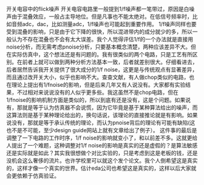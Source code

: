 开关电容中的flick噪声
开关电容电路里一般提到1/f噪声都一笔带过，原因是白噪声由于混叠效应，一般占主导地位。但是凡事也不能太绝对。在低信号频率时，比如音频adc，dac，比如测量adc，1/f噪声也可能起到重要作用。
1/f噪声同样也要受到混叠的影响，只是由于它下降的很快，所以混进带内的成分就少的多，所以一般认为不存在混叠也不会有太大误差。我个人觉得评估1/f的一个办法就是直接用noise分析，而无需考虑pnoise分析，只要基本概念清楚，两种应该差异不大。但在实际仿真中，这个想法还是有问题的。我有很类似的两个电路，只是工艺有所区别。在前者上就可以做到两种分析方法基本一致，后者就差别很大。仔细看进去，后者居然告诉我开关提供了很大成分的1/f noise，这更是与传统观点有显著差异，而且通过改开关大小，似乎也影响不大。查查文献，有人做chop类似的电路，也在理论上提出有1/fnoise的影响，但是后来几年又有人说没有。大家都有实验结果，不过相对来说说没有的人似乎更多些。我这虽然不是chop电路，但在1/fnoise的影响机制方面是类似的，所以到底有还是没有，这是个问题。如果说有，那就是等于认为仿真器不会说慌，因为它毕竟是基于某种算法给出的噪声，而这算法则是基于某种理论给出的，换句话说，该理论的直接推论就是有影响。如果说没有，那就是等于承认传统的理论，而认为pnoise背后的理论有可能有缺陷(这也不是不可能，至少design guide网站上就有文章给出了例子）。
这件事的最后是调整了一下电路的工作时序，1/f noise的影响就变小了，和以前差不多。这就更给人提出了一个难题，这种调整对1/f noise的影响是真实的还是虚假的？是算法敏感还是实际就是如此？其实我很想做个对比实验的，只是考虑到这是老板的钱，还是没机会这么奢侈的流片。也许学校里可以就这个发个论文。我个人倒希望这是真实的，这样才像一个真实的世界。估计eda公司也希望这是真实的，这样以后大家就会更依赖于仿真验证。
 

